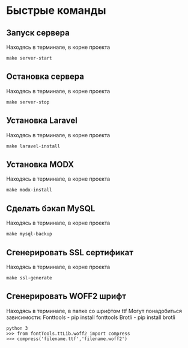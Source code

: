 # Быстрые команды

## Запуск сервера

Находясь в терминале, в корне проекта

```
make server-start
```

## Остановка сервера

Находясь в терминале, в корне проекта

```
make server-stop
```

## Установка Laravel

Находясь в терминале, в корне проекта

```
make laravel-install
```

## Установка MODX

Находясь в терминале, в корне проекта

```
make modx-install
```

## Сделать бэкап MySQL

Находясь в терминале, в корне проекта

```
make mysql-backup
```

## Сгенерировать SSL сертификат

Находясь в терминале, в корне проекта

```
make ssl-generate
```

## Сгенерировать WOFF2 шрифт

Находясь в терминале, в папке со шрифтом ttf
Могут понадобиться зависимости:
Fonttools - pip install fonttools
Brotli - pip install brotli

```
python 3
>>> from fontTools.ttLib.woff2 import compress
>>> compress('filename.ttf','filename.woff2')
```
